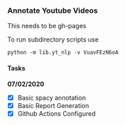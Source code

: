 ### Annotate Youtube Videos

This needs to be gh-pages

To run subdirectory scripts use

```
python -m lib.yt_nlp -v VuavFEzN6oA
```

#### Tasks

**07/02/2020**

- [x] Basic spacy annotation
- [x] Basic Report Generation
- [x] Github Actions Configured
